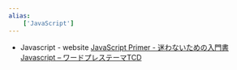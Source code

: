 ```yaml
---
alias:
    ['JavaScript']
---
```

- Javascript
            - website
                [JavaScript Primer - 迷わないための入門書](https://jsprimer.net/)
                [Javascript – ワードプレステーマTCD](https://tcd-theme.com/category/programming/javascript)
